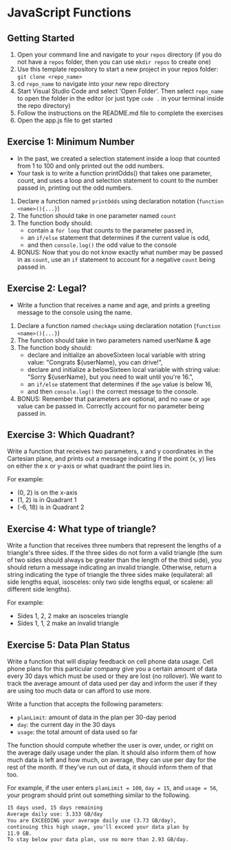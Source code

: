 # JavaScript Functions

## Getting Started

1. Open your command line and navigate to your `repos` directory (if you do not have a `repos` folder, then you can use `mkdir repos` to create one)
2. Use this template repository to start a new project in your repos folder: `git clone <repo_name>`
3. cd `repo_name` to navigate into your new repo directory
4. Start Visual Studio Code and select 'Open Folder'. Then select `repo_name` to open the folder in the editor (or just type `code .` in your terminal inside the repo directory)
5. Follow the instructions on the README.md file to complete the exercises
6. Open the app.js file to get started

## Exercise 1: Minimum Number

- In the past, we created a selection statement inside a loop that counted from 1 to 100 and only printed out the odd numbers.
- Your task is to write a function printOdds() that takes one parameter, count, and uses a loop and selection statement to count to the number passed in, printing out the odd numbers.

1. Declare a function named `printOdds` using declaration notation (`function <name>(){...}`)
2. The function should take in one parameter named `count`
3. The function body should:
   - contain a `for loop` that counts to the parameter passed in,
   - an `if/else` statement that determines if the current value is odd,
   - and then `console.log()` the odd value to the console
4. BONUS: Now that you do not know exactly what number may be passed in as `count`, use an `if` statement to account for a negative `count` being passed in.

## Exercise 2: Legal?

- Write a function that receives a name and age, and prints a greeting message to the console using the name.

1. Declare a function named `checkAge` using declaration notation (`function <name>(){...}`)
2. The function should take in two parameters named userName & age
3. The function body should:
   - declare and initialize an aboveSixteen local variable with string value: "Congrats ${userName}, you can drive!",
   - declare and initialize a belowSixteen local variable with string value: "Sorry ${userName}, but you need to wait until you're 16.",
   - an `if/else` statement that determines if the `age` value is below 16,
   - and then `console.log()` the correct message to the console.
4. BONUS: Remember that parameters are optional, and no `name` or `age` value can be passed in. Correctly account for no parameter being passed in.

## Exercise 3: Which Quadrant?

Write a function that receives two parameters, x and y coordinates in
the Cartesian plane, and prints out a message indicating if the point (x, y) lies on either the x or y-axis or what quadrant the point lies in.

 For example:

 - (0, 2) is on the x-axis
 - (1, 2) is in Quadrant 1
 - (-6, 18) is in Quadrant 2

## Exercise 4: What type of triangle?

Write a function that receives three numbers that represent the lengths of a triangle's three sides. If the three
sides do not form a valid triangle (the sum of two sides should always be greater than the length of the third side),
 you should return a message indicating an invalid triangle. Otherwise, return a string indicating the type of triangle
the three sides make (equilateral: all side lengths equal, isosceles: only two side lengths equal, or scalene: all different side lengths).

For example:

- Sides 1, 2, 2 make an isosceles triangle
- Sides 1, 1, 2 make an invalid triangle

## Exercise 5: Data Plan Status

Write a function that will display feedback on cell phone data usage. Cell phone
plans for this particular company give you a certain amount of data every 30 days
which must be used or they are lost (no rollover). We want to track the average amount of data
 used per day and inform the user if they are using too much data or can
afford to use more.

Write a function that accepts the following parameters:

- `planLimit`: amount of data in the plan per 30-day period
- `day`: the current day in the 30 days
- `usage`: the total amount of data used so far

The function should compute whether the user is over, under, or right on the average
daily usage under the plan. It should also inform them of how much data is left
and how much, on average, they can use per day for the rest of the month. If
they’ve run out of data, it should inform them of that too.

For example, if the user enters `planLimit = 100`, `day = 15`, and `usage = 56`, your program should print
out something similar to the following.

```txt
15 days used, 15 days remaining
Average daily use: 3.333 GB/day
You are EXCEEDING your average daily use (3.73 GB/day),
continuing this high usage, you'll exceed your data plan by
11.9 GB.
To stay below your data plan, use no more than 2.93 GB/day.
```

